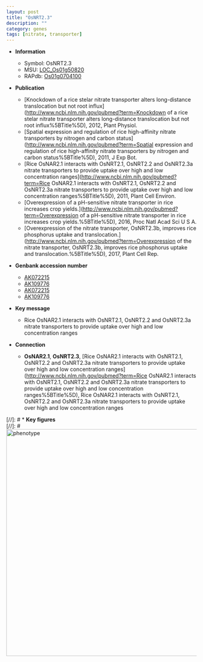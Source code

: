 ```yaml
---
layout: post
title: "OsNRT2.3"
description: ""
category: genes
tags: [nitrate, transporter]
---
```


* **Information**  
    + Symbol: OsNRT2.3  
    + MSU: [LOC_Os01g50820](http://rice.plantbiology.msu.edu/cgi-bin/ORF_infopage.cgi?orf=LOC_Os01g50820)  
    + RAPdb: [Os01g0704100](http://rapdb.dna.affrc.go.jp/viewer/gbrowse_details/irgsp1?name=Os01g0704100)  

* **Publication**  
    + [Knockdown of a rice stelar nitrate transporter alters long-distance translocation but not root influx](http://www.ncbi.nlm.nih.gov/pubmed?term=Knockdown of a rice stelar nitrate transporter alters long-distance translocation but not root influx%5BTitle%5D), 2012, Plant Physiol.
    + [Spatial expression and regulation of rice high-affinity nitrate transporters by nitrogen and carbon status](http://www.ncbi.nlm.nih.gov/pubmed?term=Spatial expression and regulation of rice high-affinity nitrate transporters by nitrogen and carbon status%5BTitle%5D), 2011, J Exp Bot.
    + [Rice OsNAR2.1 interacts with OsNRT2.1, OsNRT2.2 and OsNRT2.3a nitrate transporters to provide uptake over high and low concentration ranges](http://www.ncbi.nlm.nih.gov/pubmed?term=Rice OsNAR2.1 interacts with OsNRT2.1, OsNRT2.2 and OsNRT2.3a nitrate transporters to provide uptake over high and low concentration ranges%5BTitle%5D), 2011, Plant Cell Environ.
    + [Overexpression of a pH-sensitive nitrate transporter in rice increases crop yields.](http://www.ncbi.nlm.nih.gov/pubmed?term=Overexpression of a pH-sensitive nitrate transporter in rice increases crop yields.%5BTitle%5D), 2016, Proc Natl Acad Sci U S A.
    + [Overexpression of the nitrate transporter, OsNRT2.3b, improves rice phosphorus uptake and translocation.](http://www.ncbi.nlm.nih.gov/pubmed?term=Overexpression of the nitrate transporter, OsNRT2.3b, improves rice phosphorus uptake and translocation.%5BTitle%5D), 2017, Plant Cell Rep.

* **Genbank accession number**  
    + [AK072215](http://www.ncbi.nlm.nih.gov/nuccore/AK072215)
    + [AK109776](http://www.ncbi.nlm.nih.gov/nuccore/AK109776)
    + [AK072215](http://www.ncbi.nlm.nih.gov/nuccore/AK072215)
    + [AK109776](http://www.ncbi.nlm.nih.gov/nuccore/AK109776)

* **Key message**  
    + Rice OsNAR2.1 interacts with OsNRT2.1, OsNRT2.2 and OsNRT2.3a nitrate transporters to provide uptake over high and low concentration ranges

* **Connection**  
    + __OsNAR2.1__, __OsNRT2.3__, [Rice OsNAR2.1 interacts with OsNRT2.1, OsNRT2.2 and OsNRT2.3a nitrate transporters to provide uptake over high and low concentration ranges](http://www.ncbi.nlm.nih.gov/pubmed?term=Rice OsNAR2.1 interacts with OsNRT2.1, OsNRT2.2 and OsNRT2.3a nitrate transporters to provide uptake over high and low concentration ranges%5BTitle%5D), Rice OsNAR2.1 interacts with OsNRT2.1, OsNRT2.2 and OsNRT2.3a nitrate transporters to provide uptake over high and low concentration ranges

[//]: # * **Key figures**  
[//]: # <img src="http://funRiceGenes.github.io/images/OsNRT2.3a~OsNRT2.3b.pheno.png" alt="phenotype"  style="width: 600px;"/>



